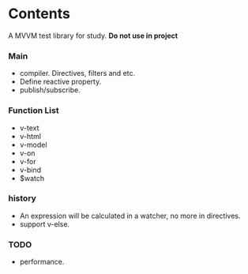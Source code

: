 # Contents
A MVVM test library for study. **Do not use in project**

### Main
+ compiler. Directives, filters and etc.
+ Define reactive property.
+ publish/subscribe.

### Function List
+ v-text
+ v-html
+ v-model
+ v-on
+ v-for
+ v-bind
+ $watch


### history
+ An expression will be calculated in a watcher, no more in directives.
+ support v-else.


### TODO
+ performance.
